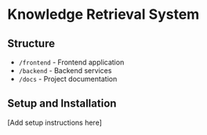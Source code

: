 # Knowledge Retrieval System

## Structure
- `/frontend` - Frontend application
- `/backend` - Backend services
- `/docs` - Project documentation

## Setup and Installation
[Add setup instructions here]

